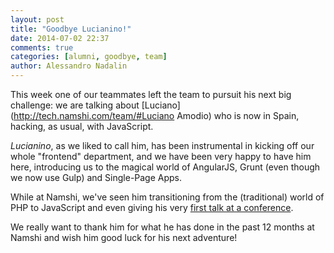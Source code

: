 ```yaml
---
layout: post
title: "Goodbye Lucianino!"
date: 2014-07-02 22:37
comments: true
categories: [alumni, goodbye, team]
author: Alessandro Nadalin
---
```


This week one of our teammates left the team
to pursuit his next big challenge: we are talking
about [Luciano](http://tech.namshi.com/team/#Luciano Amodio)
who is now in Spain, hacking, as usual, with
JavaScript.

<!-- more -->

*Lucianino*, as we liked to call him, has been
instrumental in kicking off
our whole "frontend" department, and we have been
very happy to have him here, introducing us to
the magical world of AngularJS, Grunt (even though
we now use Gulp) and Single-Page Apps.

While at Namshi, we've seen him transitioning
from the (traditional) world of PHP to JavaScript
and even giving his very [first talk at a conference](http://www.slideshare.net/adamquadmon/angular-js-mobile-jsday-2014-verona-14-may).

We really want to thank him for what he has done
in the past 12 months at Namshi and wish him
good luck for his next adventure!


